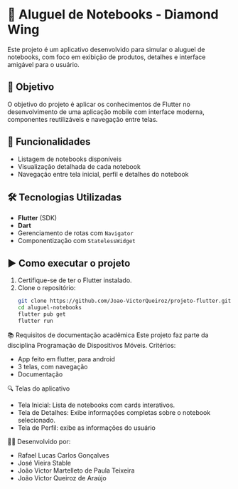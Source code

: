 # 📘 Aluguel de Notebooks - Diamond Wing

Este projeto é um aplicativo desenvolvido para simular o aluguel de notebooks, com foco em exibição de produtos, detalhes e interface amigável para o usuário.

## 📌 Objetivo

O objetivo do projeto é aplicar os conhecimentos de Flutter no desenvolvimento de uma aplicação mobile com interface moderna, componentes reutilizáveis e navegação entre telas.

## 📱 Funcionalidades

- Listagem de notebooks disponíveis
- Visualização detalhada de cada notebook
- Navegação entre tela inicial, perfil e detalhes do notebook

## 🛠️ Tecnologias Utilizadas

- **Flutter** (SDK)
- **Dart**
- Gerenciamento de rotas com `Navigator`
- Componentização com `StatelessWidget`

## ▶️ Como executar o projeto

1. Certifique-se de ter o Flutter instalado.
2. Clone o repositório:
   ```bash
   git clone https://github.com/Joao-VictorQueiroz/projeto-flutter.git
   cd aluguel-notebooks
   flutter pub get
   flutter run

📚 Requisitos de documentação acadêmica
Este projeto faz parte da disciplina Programação de Dispositivos Móveis. Critérios:
- App feito em flutter, para android
- 3 telas, com navegação
- Documentação

🔍 Telas do aplicativo
- Tela Inicial: Lista de notebooks com cards interativos.
- Tela de Detalhes: Exibe informações completas sobre o notebook selecionado.
- Tela de Perfil: exibe as informações do usuário

👨‍💻 Desenvolvido por:
- Rafael Lucas Carlos Gonçalves
- José Vieira Stable
- João Victor Martelleto de Paula Teixeira
- João Victor Queiroz de Araújo
